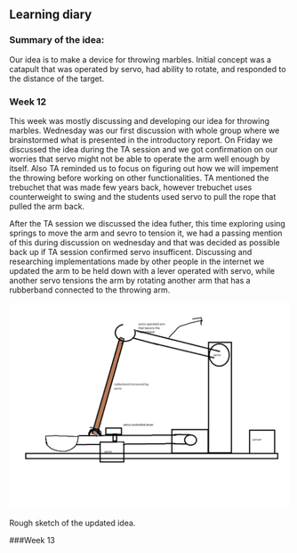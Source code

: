 ## Learning diary
### Summary of the idea:

Our idea is to make a device for throwing marbles. Initial concept was a catapult that was operated by servo, had ability to rotate, and responded to the distance of the target.

### Week 12

This week was mostly discussing and developing our idea for throwing marbles. Wednesday was our first discussion with whole group where we brainstormed what is presented in the introductory report.
On Friday we discussed the idea during the TA session and we got confirmation on our worries that servo might not be able to operate the arm well enough by itself. Also TA reminded us to focus on figuring out how we will impement the throwing before working on other functionalities. TA mentioned the trebuchet that was made few years back, however trebuchet uses counterweight to swing and the students used servo to pull the rope that pulled the arm back.

After the TA session we discussed the idea futher, this time exploring using springs to move the arm and sevro to tension it, we had a passing mention of this during discussion on wednesday and that was decided as possible back up if TA session confirmed servo insufficent. Discussing and researching implementations made by other people in the internet we updated the arm to be held down with a lever operated with servo, while another servo tensions the arm by rotating another arm that has a rubberband connected to the throwing arm. 

<img src="images/update1.png" width="800">

Rough sketch of the updated idea.


###Week 13